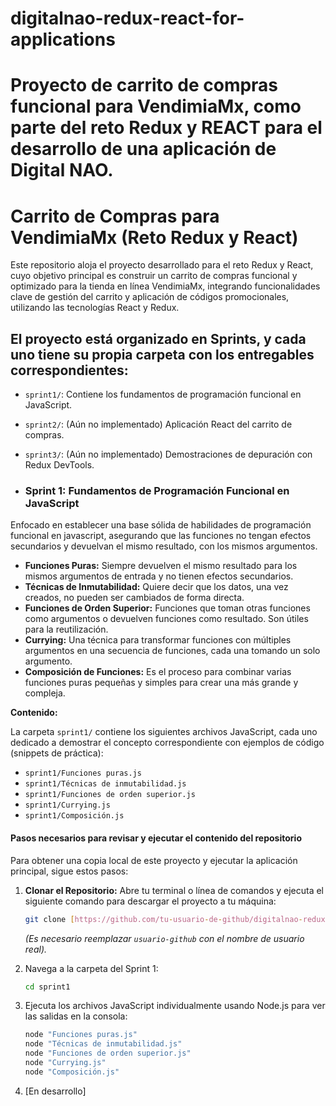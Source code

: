 # digitalnao-redux-react-for-applications
# Proyecto de carrito de compras funcional para VendimiaMx, como parte del reto Redux y REACT para el desarrollo de una aplicación de Digital NAO.

# Carrito de Compras para VendimiaMx (Reto Redux y React)

Este repositorio aloja el proyecto desarrollado para el reto Redux y React, cuyo objetivo principal es construir un carrito de compras funcional y optimizado para la tienda en línea VendimiaMx, integrando funcionalidades clave de gestión del carrito y aplicación de códigos promocionales, utilizando las tecnologías React y Redux. 


## El proyecto está organizado en Sprints, y cada uno tiene su propia carpeta con los entregables correspondientes:

* `sprint1/`: Contiene los fundamentos de programación funcional en JavaScript.
* `sprint2/`: (Aún no implementado) Aplicación React del carrito de compras.
* `sprint3/`: (Aún no implementado) Demostraciones de depuración con Redux DevTools.

* ### Sprint 1: Fundamentos de Programación Funcional en JavaScript

Enfocado en establecer una base sólida de habilidades de programación funcional en javascript, asegurando que las funciones no tengan efectos secundarios y devuelvan el mismo resultado, con los mismos argumentos.

* **Funciones Puras:** Siempre devuelven el mismo resultado para los mismos argumentos de entrada y no tienen efectos secundarios. 
* **Técnicas de Inmutabilidad:** Quiere decir que los datos, una vez creados, no pueden ser cambiados de forma directa.
* **Funciones de Orden Superior:** Funciones que toman otras funciones como argumentos o devuelven funciones como resultado. Son útiles para la reutilización.
* **Currying:** Una técnica para transformar funciones con múltiples argumentos en una secuencia de funciones, cada una tomando un solo argumento.
* **Composición de Funciones:** Es el proceso para combinar varias funciones puras pequeñas y simples para crear una más grande y compleja.
  
**Contenido:**

La carpeta `sprint1/` contiene los siguientes archivos JavaScript, cada uno dedicado a demostrar el concepto correspondiente con ejemplos de código (snippets de práctica):

* `sprint1/Funciones puras.js`
* `sprint1/Técnicas de inmutabilidad.js`
* `sprint1/Funciones de orden superior.js`
* `sprint1/Currying.js`
* `sprint1/Composición.js`

#### Pasos necesarios para revisar y ejecutar el contenido del repositorio

Para obtener una copia local de este proyecto y ejecutar la aplicación principal, sigue estos pasos:

1.  **Clonar el Repositorio:**
    Abre tu terminal o línea de comandos y ejecuta el siguiente comando para descargar el proyecto a tu máquina:
    ```bash
    git clone [https://github.com/tu-usuario-de-github/digitalnao-redux-react-for-applications.git](https://github.com/usuario-github/digitalnao-redux-react-for-applications.git)
    ```
    *(Es necesario reemplazar `usuario-github` con el nombre de usuario real).*

2.  Navega a la carpeta del Sprint 1:
    ```bash
    cd sprint1
    ```
3.  Ejecuta los archivos JavaScript individualmente usando Node.js para ver las salidas en la consola:
    ```bash
    node "Funciones puras.js"
    node "Técnicas de inmutabilidad.js"
    node "Funciones de orden superior.js"
    node "Currying.js"
    node "Composición.js"
    ```
4. [En desarrollo]
   

    
